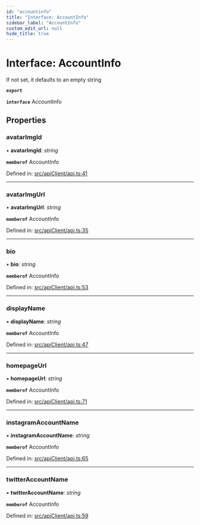 ```yaml
---
id: "accountinfo"
title: "Interface: AccountInfo"
sidebar_label: "AccountInfo"
custom_edit_url: null
hide_title: true
---
```


# Interface: AccountInfo

If not set, it defaults to an empty string

**`export`**

**`interface`** AccountInfo

## Properties

### avatarImgId

• **avatarImgId**: _string_

**`memberof`** AccountInfo

Defined in: [src/apiClient/api.ts:41](https://github.com/KyuzanInc/annapurna-sdk-js/blob/5eef657/src/apiClient/api.ts#L41)

---

### avatarImgUrl

• **avatarImgUrl**: _string_

**`memberof`** AccountInfo

Defined in: [src/apiClient/api.ts:35](https://github.com/KyuzanInc/annapurna-sdk-js/blob/5eef657/src/apiClient/api.ts#L35)

---

### bio

• **bio**: _string_

**`memberof`** AccountInfo

Defined in: [src/apiClient/api.ts:53](https://github.com/KyuzanInc/annapurna-sdk-js/blob/5eef657/src/apiClient/api.ts#L53)

---

### displayName

• **displayName**: _string_

**`memberof`** AccountInfo

Defined in: [src/apiClient/api.ts:47](https://github.com/KyuzanInc/annapurna-sdk-js/blob/5eef657/src/apiClient/api.ts#L47)

---

### homepageUrl

• **homepageUrl**: _string_

**`memberof`** AccountInfo

Defined in: [src/apiClient/api.ts:71](https://github.com/KyuzanInc/annapurna-sdk-js/blob/5eef657/src/apiClient/api.ts#L71)

---

### instagramAccountName

• **instagramAccountName**: _string_

**`memberof`** AccountInfo

Defined in: [src/apiClient/api.ts:65](https://github.com/KyuzanInc/annapurna-sdk-js/blob/5eef657/src/apiClient/api.ts#L65)

---

### twitterAccountName

• **twitterAccountName**: _string_

**`memberof`** AccountInfo

Defined in: [src/apiClient/api.ts:59](https://github.com/KyuzanInc/annapurna-sdk-js/blob/5eef657/src/apiClient/api.ts#L59)
